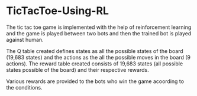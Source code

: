 # TicTacToe-Using-RL
The tic tac toe game is implemented with the help of reinforcement learning and the game is played between two bots and then the trained bot is played against human.

The Q table created defines states as all the possible states of the board (19,683 states) and the actions as the all the possible moves in the board (9 actions).
The reward table created consists of 19,683 states (all possible states possible of the board) and their respective rewards. 

Various rewards are provided to the bots who win the game acoording to the conditions.
